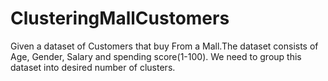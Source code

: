 # ClusteringMallCustomers
Given a dataset of Customers that buy From a Mall.The dataset consists of Age, Gender, Salary and spending score(1-100).
We need to group this dataset into desired number of clusters.
